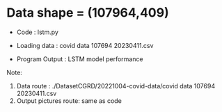 # Data shape = (107964,409)

* Code : lstm.py

* Loading data : covid data 107694 20230411.csv

* Program Output : LSTM model performance

Note: 
1. Data route : ./DatasetCGRD/20221004-covid-data/covid data 107694 20230411.csv
2. Output pictures route: same as code
